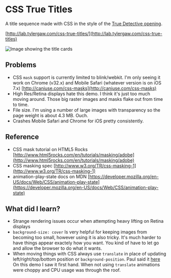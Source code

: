 # CSS True Titles

A title sequence made with CSS in the style of the [True Detective opening](http://youtu.be/ZRPpCqXYoos).

[http://lab.tylergaw.com/css-true-titles/](http://lab.tylergaw.com/css-true-titles)

![Image showing the title cards](https://raw.github.com/tylergaw/css-true-titles/master/img/true-titles-tiles.jpg)

## Problems

 * CSS `mask` support is currently limited to blink/webkit. I'm only seeing it
 work on Chrome (v32.x) and Mobile Safari (whatever version is on iOS 7.x)
 [http://caniuse.com/css-masks](http://caniuse.com/css-masks)
 * High Res/Retina displays hate this demo. I think it's just too much moving
 around. Those big raster images and masks flake out from time to time.
 * File size. I'm using a number of large images with transparency so the page
 weight is about 4.3 MB. Ouch.
 * Crashes Mobile Safari and Chrome for iOS pretty consistently.


## Reference

  * CSS mask tutorial on HTML5 Rocks [http://www.html5rocks.com/en/tutorials/masking/adobe](http://www.html5rocks.com/en/tutorials/masking/adobe)
  * CSS masking spec [http://www.w3.org/TR/css-masking-1](http://www.w3.org/TR/css-masking-1)
  * animation-play-state docs on MDN [https://developer.mozilla.org/en-US/docs/Web/CSS/animation-play-state](https://developer.mozilla.org/en-US/docs/Web/CSS/animation-play-state)

## What did I learn?

  * Strange rendering issues occur when attempting heavy lifting on Retina displays
  * `background-size: cover` Is very helpful for keeping images from becoming too
  small, however using it is also tricky. It's much harder to have things appear
  exactely how you want. You kind of have to let go and allow the browser to do
  what it wants.
  * When moving things with CSS always use `translate` in place of updating
  left/right/top/bottom position or `background-position`. Paul said it
  [here](http://www.paulirish.com/2012/why-moving-elements-with-translate-is-better-than-posabs-topleft/)
  On this demo I saw it first hand. When not using `translate` animations were
  choppy and CPU usage was through the roof.